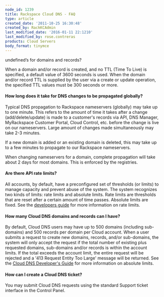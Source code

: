 ```yaml
---
node_id: 1239
title: Rackspace Cloud DNS - FAQ
type: article
created_date: '2011-10-25 16:30:48'
created_by: RackKCAdmin
last_modified_date: '2016-01-11 22:1210'
last_modified_by: rose.contreras
products: Cloud Servers
body_format: tinymce
---
```


undefined&rsquo;s for domains and records?

When a domain and/or record is created, and no TTL (Time To Live) is
specified, a default value of 3600 seconds is used. When the domain
and/or record TTL is supplied by the user via a create or update
operation, the specified TTL values must be 300 seconds or more.

#### How long does it take for DNS changes to be propagated globally?

Typical DNS propagation to Rackspace nameservers (globally) may take up
to one minute. This refers to the amount of time it takes after a change
(add/delete/update) is made to a customer's records via API, DNS
Manager, MyRackspace Customer Portal, Cloud Control, etc. before the
change is live on our nameservers. Large amount of changes made
simultaneously may take 2-3 minutes.

If a new domain is added or an existing domain is deleted, this may take
up to a few minutes to propagate to our Rackspace nameservers.

When changing nameservers for a domain, complete propagation will take
about 2 days for most domains. This is enforced by the registries.

#### Are there API rate limits?

All accounts, by default, have a preconfigured set of thresholds (or
limits) to manage capacity and prevent abuse of the system. The system
recognizes two kinds of limits: rate limits and absolute limits. Rate
limits are thresholds that are reset after a certain amount of time
passes. Absolute limits are fixed. See the [developers
guide](http://docs.rackspace.com/) for more information on rate limits.

#### How many Cloud DNS domains and records can I have?

By default, Cloud DNS users may have up to 500 domains (including
sub-domains) and 500 records per domain per Cloud account. When a user
submits a request to create new domains, records, and/or sub-domains,
the system will only accept the request if the total number of existing
plus requested domains, sub-domains and/or records is within the account
limits. If the total exceeds the account limit, the entire request will
be rejected and a '413 Request Entity Too Large' message will be
returned. See the [Cloud DNS Developer's
Guide](http://docs.rackspace.com/cdns/api/v1.0/cdns-devguide/content/overview.html)
for more information on absolute limits.

#### How can I create a Cloud DNS ticket?

You may submit Cloud DNS requests using the standard Support
ticket interface in the Control Panel.

